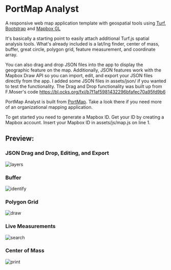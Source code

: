 # PortMap Analyst
A responsive web map application template with geospatial tools using [Turf](https://github.com/Turfjs/turf), [Bootstrap](https://getbootstrap.com/) and [Mapbox GL](https://www.mapbox.com/mapbox-gl-js/api/)

It's basically a starting point to easily attach additional Turf.js spatial analysis tools. What's already included is a lat/lng finder, center of mass, buffer, great circle, polygon grid, feature measurement, and coordinate array. 

You can also drag and drop JSON files into the app to display the geographic feature on the map. Additionally, JSON features work with the Mapbox Draw API so you can import, edit, and export your JSON files directly from the app. I added some JSON files in assets/json/ if you wanted to test the functionality. The Drag and Drop functionality was built up from F.Moser's code https://bl.ocks.org/fxi/b7f1af5981432296bfafec70a95fd9b6



PortMap Analyst is built from [PortMap](https://github.com/portofportlandgis/portmap). Take a look there if you need more of an organizational mapping application. 

To get started you need to generate a Mapbox ID. Get your ID by creating a Mapbox account. Insert your Mapbox ID in assets/js/map.js on line 1.


## Preview:

### JSON Drag and Drop, Editing, and Export 
![layers](https://user-images.githubusercontent.com/17071327/114317879-254a7600-9abf-11eb-97cd-c327f41406ab.png)

### Buffer
![identify](https://user-images.githubusercontent.com/17071327/114317880-27acd000-9abf-11eb-9b9a-fe231abf723c.png)

### Polygon Grid
![draw](https://user-images.githubusercontent.com/17071327/114317883-29769380-9abf-11eb-8ee2-9c74e52cfcf1.png)

### Live Measurements
![search](https://user-images.githubusercontent.com/17071327/114317886-2bd8ed80-9abf-11eb-8455-96015d79b42a.png)

### Center of Mass 
![print](https://user-images.githubusercontent.com/17071327/114317888-2da2b100-9abf-11eb-9925-f6b652975ecf.png)





